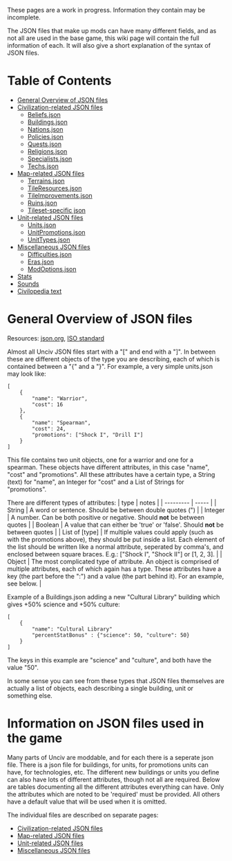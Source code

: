 These pages are a work in progress. Information they contain may be incomplete.


The JSON files that make up mods can have many different fields, and as not all are used in the base game, this wiki page will contain the full information of each. It will also give a short explanation of the syntax of JSON files.

# Table of Contents
* [General Overview of JSON files](#general-overview-of-json-files)
* [Civilization-related JSON files](../Civilization-related-JSON-files)
    * [Beliefs.json](Civilization-related-JSON-files#beliefsjson)
    * [Buildings.json](../Civilization-related-JSON-files#buildingsjson)
    * [Nations.json](../Civilization-related-JSON-files#nationsjson)
    * [Policies.json](../Civilization-related-JSON-files#policiesjson)
    * [Quests.json](../Civilization-related-JSON-files#questsjson)
    * [Religions.json](../Civilization-related-JSON-files#religionsjson)
    * [Specialists.json](../Civilization-related-JSON-files#specialistsjson)
    * [Techs.json](../Civilization-related-JSON-files#techsjson)
* [Map-related JSON files](../Map-related-JSON-files)
    * [Terrains.json](../Map-related-JSON-files#terrainsjson)
    * [TileResources.json](../Map-related-JSON-files#tileresourcesjson)
    * [TileImprovements.json](../Map-related-JSON-files#tileimprovementsjson)
    * [Ruins.json](../Map-related-JSON-files#ruinsjson)
    * [Tileset-specific json](../Map-related-JSON-files#tileset-specific-json)
* [Unit-related JSON files](../Unit-related-JSON-files)
    * [Units.json](../Unit-related-JSON-files#unitsjson)
    * [UnitPromotions.json](../Unit-related-JSON-files#unitpromotionsjson)
    * [UnitTypes.json](../Unit-related-JSON-files#unittypesjson)
* [Miscellaneous JSON files](../Miscellaneous-JSON-files)
    * [Difficulties.json](../Miscellaneous-JSON-files#difficultiesjson)
    * [Eras.json](../Miscellaneous-JSON-files#erasjson)
    * [ModOptions.json](../Miscellaneous-JSON-files#modoptionsjson)
* [Stats](../Map-related-JSON-files#stats)
* [Sounds](../Unit-related-JSON-files#sounds)
* [Civilopedia text](../Miscellaneous-JSON-files#civilopedia-text)


# General Overview of JSON files

Resources: [json.org](https://www.json.org/), [ISO standard](https://standards.iso.org/ittf/PubliclyAvailableStandards/c071616_ISO_IEC_21778_2017.zip)

Almost all Unciv JSON files start with a "[" and end with a "]". In between these are different objects of the type you are describing, each of which is contained between a "{" and a "}". For example, a very simple units.json may look like:
```
[
    {
        "name": "Warrior",
        "cost": 16
    },
    {
        "name": "Spearman",
        "cost": 24,
        "promotions": ["Shock I", "Drill I"]
    }
]
```
This file contains two unit objects, one for a warrior and one for a spearman. These objects have different attributes, in this case "name", "cost" and "promotions". All these attributes have a certain type, a String (text) for "name", an Integer for "cost" and a List of Strings for "promotions".

There are different types of attributes:
| type | notes |
| --------- | ----- |
| String | A word or sentence. Should be between double quotes (") |
| Integer | A number. Can be both positive or negative. Should **not** be between quotes |
| Boolean | A value that can either be 'true' or 'false'. Should **not** be between quotes |
| List of [type] | If multiple values could apply (such as with the promotions above), they should be put inside a list. Each element of the list should be written like a normal attribute, seperated by comma's, and enclosed between square braces. E.g.: ["Shock I", "Shock II"] or [1, 2, 3]. |
| Object | The most complicated type of attribute. An object is comprised of multiple attributes, each of which again has a type. These attributes have a key (the part before the ":") and a value (the part behind it). For an example, see below. |

Example of a Buildings.json adding a new "Cultural Library" building which gives +50% science and +50% culture:
```
[
    {
        "name": "Cultural Library"
        "percentStatBonus" : {"science": 50, "culture": 50}
    }
]
```
The keys in this example are "science" and "culture", and both have the value "50".

In some sense you can see from these types that JSON files themselves are actually a list of objects, each describing a single building, unit or something else.


# Information on JSON files used in the game

Many parts of Unciv are moddable, and for each there is a seperate json file. There is a json file for buildings, for units, for promotions units can have, for technologies, etc. The different new buildings or units you define can also have lots of different attributes, though not all are required. Below are tables documenting all the different attributes everything can have. Only the attributes which are noted to be 'required' must be provided. All others have a default value that will be used when it is omitted.

The individual files are described on separate pages:

* [Civilization-related JSON files](../Civilization-related-JSON-files)
* [Map-related JSON files](../Map-related-JSON-files)
* [Unit-related JSON files](../Unit-related-JSON-files)
* [Miscellaneous JSON files](../Miscellaneous-JSON-files)
